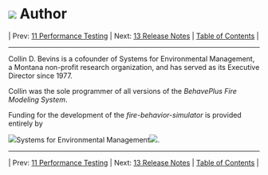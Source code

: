 #  ![](favicon.png) Author

| Prev: [11 Performance Testing](./11_PerformanceTesting.md) | Next: [13 Release Notes](./13_RELEASE_NOTES.md) | [Table of Contents](../README.md) |

---

Collin D. Bevins is a cofounder of Systems for Environmental Management, a Montana non-profit research organization, and has served as its Executive Director since 1977.

Collin was the sole programmer of all versions of the *BehavePlus Fire Modeling System*.

Funding for the development of the *fire-behavior-simulator* is provided entirely by

![](favicon.png)Systems for Environmental Management![](favicon.png).

---

| Prev: [11 Performance Testing](./11_PerformanceTesting.md) | Next: [13 Release Notes](./13_RELEASE_NOTES.md) | [Table of Contents](../README.md) |
